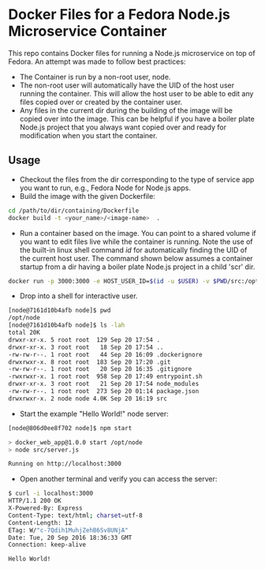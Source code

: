 # Docker Files for a Fedora Node.js Microservice Container
This repo contains Docker files for running a Node.js microservice on top of Fedora.  An attempt was made to follow best practices:

* The Container is run by a non-root user, node.
* The non-root user will automatically have the UID of the host user running the container. This will allow the host user to be able to edit any files copied over or created by the container user.
* Any files in the current dir during the building of the image will be copied over into the image.  This can be helpful if you have a boiler plate Node.js project that you always want copied over and ready for modification when you start the container.

## Usage
* Checkout the files from the dir corresponding to the type of service app you want to run, e.g., Fedora Node for Node.js apps.
* Build the image with the given Dockerfile:
```bash
cd /path/to/dir/containing/Dockerfile
docker build -t <your_name>/<image-name>  .
```
* Run a container based on the image.  You can point to a shared volume if you want to edit files live while the container is running. Note the use of the built-in linux shell command _id_ for automatically finding the UID of the current host user.  The command shown below assumes a container startup from a dir having a boiler plate Node.js project in a child 'scr' dir.
```bash
docker run -p 3000:3000 -e HOST_USER_ID=$(id -u $USER) -v $PWD/src:/opt/node/src -it <your_name>/<image-name>
```
* Drop into a shell for interactive user.
```bash
[node@7161d10b4afb node]$ pwd
/opt/node
[node@7161d10b4afb node]$ ls -lah
total 20K
drwxr-xr-x. 5 root root  129 Sep 20 17:54 .
drwxr-xr-x. 3 root root   18 Sep 20 17:54 ..
-rw-rw-r--. 1 root root   44 Sep 20 16:09 .dockerignore
drwxrwxr-x. 8 root root  183 Sep 20 17:20 .git
-rw-rw-r--. 1 root root   20 Sep 20 16:35 .gitignore
-rwxrwxr-x. 1 root root  958 Sep 20 17:49 entrypoint.sh
drwxr-xr-x. 3 root root   21 Sep 20 17:54 node_modules
-rw-rw-r--. 1 root root  273 Sep 20 01:14 package.json
drwxrwxr-x. 2 node node 4.0K Sep 20 16:19 src
```

* Start the example "Hello World!" node server:

```bash
[node@806d0ee8f702 node]$ npm start

> docker_web_app@1.0.0 start /opt/node
> node src/server.js

Running on http://localhost:3000

```
* Open another terminal and verify you can access the server:

```bash
$ curl -i localhost:3000
HTTP/1.1 200 OK
X-Powered-By: Express
Content-Type: text/html; charset=utf-8
Content-Length: 12
ETag: W/"c-7Qdih1MuhjZehB6Sv8UNjA"
Date: Tue, 20 Sep 2016 18:36:33 GMT
Connection: keep-alive

Hello World!
```
